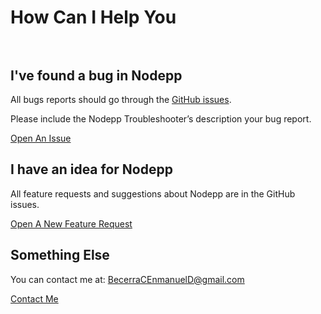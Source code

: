 # How Can I Help You <br><br>

## I've found a bug in Nodepp

All bugs reports should go through the [GitHub issues](https://github.com/NodeppOficial/nodepp/issues).

Please include the Nodepp Troubleshooter’s description your bug report.

<a href="https://github.com/NodeppOficial/nodepp/issues" 
   class="uk-button uk-button-default"> Open An Issue
</a>

## I have an idea for Nodepp 

All feature requests and suggestions about Nodepp are in the GitHub issues.

<a href="https://github.com/NodeppOficial/nodepp/issues" 
   class="uk-button uk-button-default"> Open A New Feature Request
</a>

## Something Else

You can contact me at: BecerraCEnmanuelD@gmail.com

<a href="mailto:BecerraCEnmanuelD@gmail.com" 
   class="uk-button uk-button-default"> Contact Me
</a>
